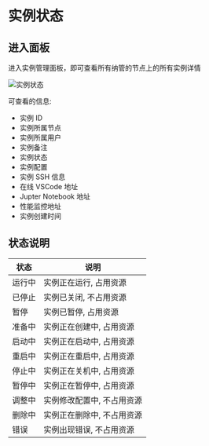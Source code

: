 # 实例状态

## 进入面板

进入实例管理面板，即可查看所有纳管的节点上的所有实例详情

![实例状态](/guide/maintenance/instances/status1.webp)

可查看的信息:

- 实例 ID
- 实例所属节点
- 实例所属用户
- 实例备注
- 实例状态
- 实例配置
- 实例 SSH 信息
- 在线 VSCode 地址
- Jupter Notebook 地址
- 性能监控地址
- 实例创建时间


## 状态说明

| **状态** | **说明**                          |
| ------- | --------------------------------- |
| 运行中   | 实例正在运行, 占用资源               |
| 已停止   | 实例已关闭, 不占用资源               |
| 暂停     | 实例已暂停, 占用资源                |
| 准备中   | 实例正在创建中, 占用资源             |
| 启动中   | 实例正在启动中, 占用资源             |
| 重启中   | 实例正在重启中, 占用资源             |
| 停止中   | 实例正在关机中, 占用资源             |
| 暂停中   | 实例正在暂停中, 占用资源             |
| 调整中   | 实例修改配置中, 不占用资源           |
| 删除中   | 实例正在删除中, 不占用资源           |
| 错误     | 实例出现错误, 不占用资源             |
